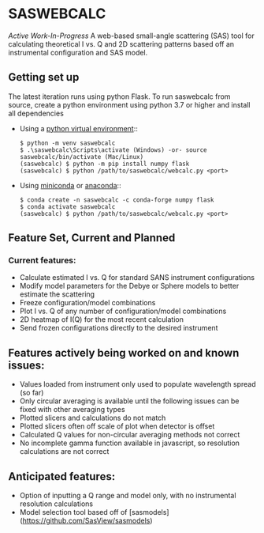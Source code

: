 # SASWEBCALC

*Active Work-In-Progress*
A web-based small-angle scattering (SAS) tool for calculating theoretical I vs. Q and 2D scattering patterns based off an instrumental configuration and SAS model.

## Getting set up

The latest iteration runs using python Flask. To run saswebcalc from source, create a python environment using python 3.7 or higher and install all dependencies
 - Using a [python virtual environment](https://packaging.python.org/en/latest/guides/installing-using-pip-and-virtual-environments/)::

       $ python -m venv saswebcalc
       $ .\saswebcalc\Scripts\activate (Windows) -or- source saswebcalc/bin/activate (Mac/Linux)
       (saswebcalc) $ python -m pip install numpy flask
       (saswebcalc) $ python /path/to/saswebcalc/webcalc.py <port>
 
 - Using [miniconda](https://docs.conda.io/en/latest/miniconda.html)
or [anaconda](https://www.anaconda.com/)::
   
       $ conda create -n saswebcalc -c conda-forge numpy flask
       $ conda activate saswebcalc
       (saswebcalc) $ python /path/to/saswebcalc/webcalc.py <port>

## Feature Set, Current and Planned

### Current features:
- Calculate estimated I vs. Q for standard SANS instrument configurations
- Modify model parameters for the Debye or Sphere models to better estimate the scattering
- Freeze configuration/model combinations
- Plot I vs. Q of any number of configuration/model combinations
- 2D heatmap of I(Q) for the most recent calculation
- Send frozen configurations directly to the desired instrument

## Features actively being worked on and known issues:
- Values loaded from instrument only used to populate wavelength spread (so far)
- Only circular averaging is available until the following issues can be fixed with other averaging types
 - Plotted slicers and calculations do not match
 - Plotted slicers often off scale of plot when detector is offset
 - Calculated Q values for non-circular averaging methods not correct
- No incomplete gamma function available in javascript, so resolution calculations are not correct

## Anticipated features:
- Option of inputting a Q range and model only, with no instrumental resolution calculations
- Model selection tool based off of [sasmodels] (https://github.com/SasView/sasmodels)


